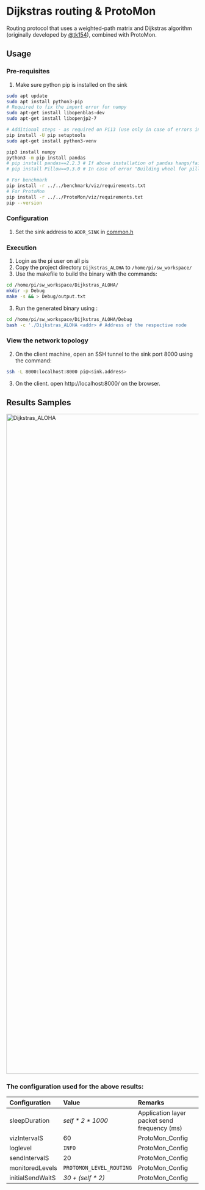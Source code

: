 # Dijkstras routing & ProtoMon
Routing protocol that uses a weighted-path matrix and Dijkstras algorithm (originally developed by [@tk154](https://github.com/tk154)), combined with ProtoMon. 

## Usage
### Pre-requisites
1. Make sure python pip is installed on the sink
```bash
sudo apt update
sudo apt install python3-pip
# Required to fix the import error for numpy
sudo apt-get install libopenblas-dev
sudo apt-get install libopenjp2-7

# Additional steps - as required on Pi13 (use only in case of errors in GUI logs)
pip install -U pip setuptools
sudo apt-get install python3-venv

pip3 install numpy
python3 -m pip install pandas
# pip install pandas==2.2.3 # If above installation of pandas hangs/fails
# pip install Pillow==9.3.0 # In case of error "Building wheel for pillow (pyproject.toml) did not run successfully."

# For benchmark
pip install -r ../../benchmark/viz/requirements.txt
# For ProtoMon
pip install -r ../../ProtoMon/viz/requirements.txt
pip --version
``` 

### Configuration
1. Set the sink address to `ADDR_SINK` in [common.h](common.h#L26)

### Execution
1. Login as the pi user on all pis
1. Copy the project directory `Dijkstras_ALOHA` to `/home/pi/sw_workspace/` 
2. Use the makefile to build the binary with the commands:
```bash
cd /home/pi/sw_workspace/Dijkstras_ALOHA/
mkdir -p Debug
make -s && > Debug/output.txt
```
3. Run the generated binary using :
```bash
cd /home/pi/sw_workspace/Dijkstras_ALOHA/Debug
bash -c './Dijkstras_ALOHA <addr> # Address of the respective node
```

### View the network topology
2. On the client machine, open an SSH tunnel to the sink port 8000 using the command:
```bash
ssh -L 8000:localhost:8000 pi@<sink.address>
```
3. On the client. open http://localhost:8000/ on the browser.

## Results Samples

<img width="1903" height="1728" alt="Dijkstras_ALOHA" src="https://github.com/user-attachments/assets/57165749-a81d-49d5-bb56-1316a4b8f8fb" />

### The configuration used for the above results:

| **Configuration** | **Value** | **Remarks** |
|:---|:---|:---|
| sleepDuration | *self \* 2 \* 1000* | Application layer packet send frequency (ms) |
| vizIntervalS | 60 | ProtoMon_Config |
| loglevel | `INFO` | ProtoMon_Config |
| sendIntervalS | 20 | ProtoMon_Config |
| monitoredLevels | `PROTOMON_LEVEL_ROUTING` | ProtoMon_Config |
| initialSendWaitS | *30 + (self \* 2)* | ProtoMon_Config |
